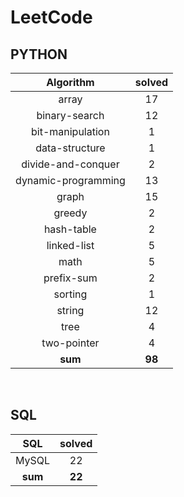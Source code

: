 # LeetCode
## PYTHON
|    Algorithm    | solved |
| :-------------: | :----: |
|array|17|
|binary-search|12|
|bit-manipulation|1|
|data-structure|1|
|divide-and-conquer|2|
|dynamic-programming|13|
|graph|15|
|greedy|2|
|hash-table|2|
|linked-list|5|
|math|5|
|prefix-sum|2|
|sorting|1|
|string|12|
|tree|4|
|two-pointer|4|
| **sum** | **98**|

<br>

 ## SQL
|    SQL    | solved |
| :-------------: | :----: |
|    MySQL    |22|
| **sum** | **22**|

